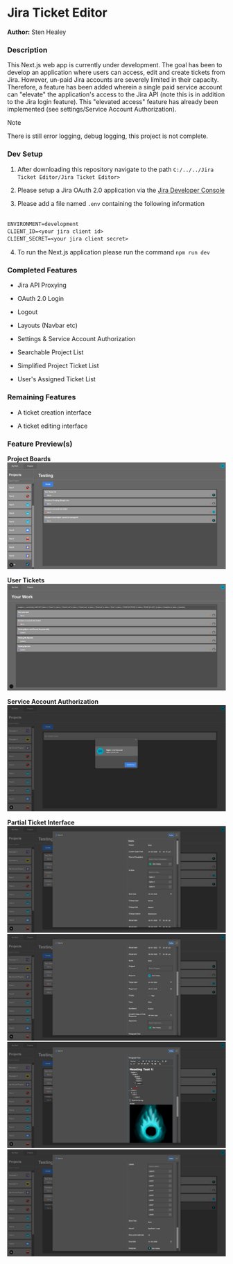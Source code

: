 # Jira Ticket Editor

**Author:** Sten Healey


### **Description**
This Next.js web app is currently under development. The goal has been to develop an application where users can access, edit and create tickets from Jira. However, un-paid Jira accounts are severely limited in their capacity. Therefore, a feature has been added wherein a single paid service account can "elevate" the application's access to the Jira API (note this is in addition to the Jira login feature). This "elevated access" feature has already been implemented (see settings/Service Account Authorization).

> [!Note] 
> There is still error logging, debug logging, this project is not complete.


### **Dev Setup**

1. After downloading this repository navigate to the path `C:/../../Jira Ticket Editor/Jira Ticket Editor>`

2. Please setup a Jira OAuth 2.0 application via the [Jira Developer Console](https://developer.atlassian.com/console/myapps/)

3. Please add a file named `.env` containing the following information

```txt

ENVIRONMENT=development
CLIENT_ID=<your jira client id>
CLIENT_SECRET=<your jira client secret>

```

4. To run the Next.js application please run the command `npm run dev`


### **Completed Features**

- Jira API Proxying

- OAuth 2.0 Login

- Logout

- Layouts (Navbar etc)

- Settings & Service Account Authorization

- Searchable Project List

- Simplified Project Ticket List

- User's Assigned Ticket List

### **Remaining Features**

- A ticket creation interface

- A ticket editing interface

### **Feature Preview(s)**

**Project Boards**
![Project Board UI/UX Design](docs/Project%20Boards.png)

**User Tickets**
![User Ticket Board UI/UX Design](docs/User%20Tickets.png)

**Service Account Authorization**
![Service Account Authoirzation](docs/Service%20Account%20Authorization.png)

**Partial Ticket Interface**
![Ticket Interface Part 1](docs/Incomplete%20Ticket%20Interface%20Part%201.png)
![Ticket Interface Part 2](docs/Incomplete%20Ticket%20Interface%20Part%202.png)
![Ticket Interface Part 3](docs/Incomplete%20Ticket%20Interface%20Part%203.png)
![Ticket Interface Part 4](docs/Incomplete%20Ticket%20Interface%20Part%204.png)
